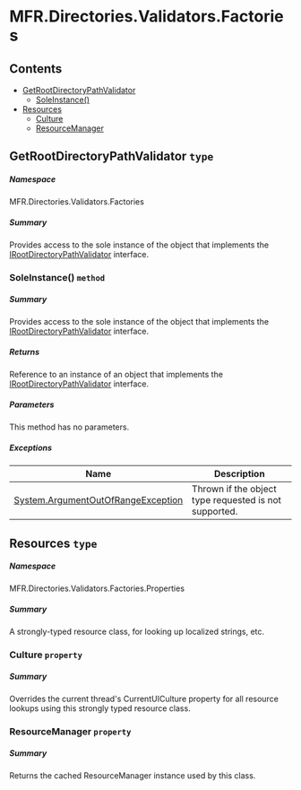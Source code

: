 <a name='assembly'></a>
# MFR.Directories.Validators.Factories

## Contents

- [GetRootDirectoryPathValidator](#T-MFR-Directories-Validators-Factories-GetRootDirectoryPathValidator 'MFR.Directories.Validators.Factories.GetRootDirectoryPathValidator')
  - [SoleInstance()](#M-MFR-Directories-Validators-Factories-GetRootDirectoryPathValidator-SoleInstance 'MFR.Directories.Validators.Factories.GetRootDirectoryPathValidator.SoleInstance')
- [Resources](#T-MFR-Directories-Validators-Factories-Properties-Resources 'MFR.Directories.Validators.Factories.Properties.Resources')
  - [Culture](#P-MFR-Directories-Validators-Factories-Properties-Resources-Culture 'MFR.Directories.Validators.Factories.Properties.Resources.Culture')
  - [ResourceManager](#P-MFR-Directories-Validators-Factories-Properties-Resources-ResourceManager 'MFR.Directories.Validators.Factories.Properties.Resources.ResourceManager')

<a name='T-MFR-Directories-Validators-Factories-GetRootDirectoryPathValidator'></a>
## GetRootDirectoryPathValidator `type`

##### Namespace

MFR.Directories.Validators.Factories

##### Summary

Provides access to the sole instance of the object that implements the
[IRootDirectoryPathValidator](#T-MFR-Directories-Validators-Interfaces-IRootDirectoryPathValidator 'MFR.Directories.Validators.Interfaces.IRootDirectoryPathValidator')
interface.

<a name='M-MFR-Directories-Validators-Factories-GetRootDirectoryPathValidator-SoleInstance'></a>
### SoleInstance() `method`

##### Summary

Provides access to the sole instance of the object that implements
the
[IRootDirectoryPathValidator](#T-MFR-Directories-Validators-Interfaces-IRootDirectoryPathValidator 'MFR.Directories.Validators.Interfaces.IRootDirectoryPathValidator')
interface.

##### Returns

Reference to an instance of an object that implements the
[IRootDirectoryPathValidator](#T-MFR-Directories-Validators-Interfaces-IRootDirectoryPathValidator 'MFR.Directories.Validators.Interfaces.IRootDirectoryPathValidator')
interface.

##### Parameters

This method has no parameters.

##### Exceptions

| Name | Description |
| ---- | ----------- |
| [System.ArgumentOutOfRangeException](http://msdn.microsoft.com/query/dev14.query?appId=Dev14IDEF1&l=EN-US&k=k:System.ArgumentOutOfRangeException 'System.ArgumentOutOfRangeException') | Thrown if the object type requested is not supported. |

<a name='T-MFR-Directories-Validators-Factories-Properties-Resources'></a>
## Resources `type`

##### Namespace

MFR.Directories.Validators.Factories.Properties

##### Summary

A strongly-typed resource class, for looking up localized strings, etc.

<a name='P-MFR-Directories-Validators-Factories-Properties-Resources-Culture'></a>
### Culture `property`

##### Summary

Overrides the current thread's CurrentUICulture property for all
  resource lookups using this strongly typed resource class.

<a name='P-MFR-Directories-Validators-Factories-Properties-Resources-ResourceManager'></a>
### ResourceManager `property`

##### Summary

Returns the cached ResourceManager instance used by this class.
